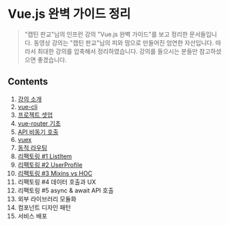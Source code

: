 Vue.js 완벽 가이드 정리
====================

> "캡틴 판교"님의 인프런 강의 "Vue.js 완벽 가이드"를 보고 정리한 문서들입니다. 동영상 강의는 "캡틴 판교"님의 피와 땀으로 만들어진 엄연한 자산입니다. 따라서 최대한 강의를 압축해서 정리하였습니다. 강의를 들으시는 분들만 참고하셨으면 좋겠습니다. 

Contents
--------------

1. [강의 소개](./ch01.md)
2. [vue-cli](./ch02.md)
3. [프로젝트 셋업](./ch03.md)
4. [vue-router 기초](./ch04.md)
5. [API 비동기 호출](./ch05.md)
6. [vuex](./ch06.md)
7. [동적 라우팅](./ch07.md)
8. [리팩토링 #1 ListItem](./ch08.md)
9. [리팩토링 #2 UserProfile](./ch09.md)
10. [리팩토링 #3 Mixins vs HOC](./ch10.md)
11. 리팩토링 #4 데이터 호출과 UX
12. 리팩토링 #5 async & await API 호출
13. 외부 라이브러리 모듈화
14. 컴포넌트 디자인 패턴
15. 서비스 배포